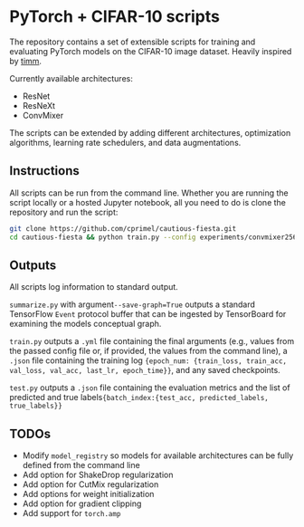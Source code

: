 # PyTorch + CIFAR-10 scripts

The repository contains a set of extensible scripts for training and evaluating PyTorch models on the CIFAR-10 image
dataset. Heavily inspired by [timm](https://github.com/rwightman/pytorch-image-models).

Currently available architectures:

* ResNet
* ResNeXt
* ConvMixer

The scripts can be extended by adding different architectures, optimization algorithms, learning rate schedulers, and
data augmentations.

## Instructions

All scripts can be run from the command line. Whether you are running the script locally or a hosted Jupyter notebook,
all you need to do is clone the repository and run the script:

```bash
git clone https://github.com/cprimel/cautious-fiesta.git
cd cautious-fiesta && python train.py --config experiments/convmixer256_8_default.yml --batch-size=512
```

## Outputs

All scripts log information to standard output.

`summarize.py` with argument`--save-graph=True` outputs a standard TensorFlow `Event` protocol buffer that can be
ingested by TensorBoard for examining the models conceptual graph.

`train.py` outputs a `.yml` file containing the final arguments (e.g., values from the passed config file or, if
provided, the values from the command line), a `.json` file containing the training
log `{epoch_num: {train_loss, train_acc, val_loss, val_acc, last_lr, epoch_time}}`, and any saved checkpoints.

`test.py` outputs a `.json` file containing the evaluation metrics and the list of predicted and true
labels`{batch_index:{test_acc, predicted_labels, true_labels}}`

## TODOs

* Modify `model_registry` so models for available architectures can be fully defined from the command line
* Add option for ShakeDrop regularization
* Add option for CutMix regularization
* Add options for weight initialization
* Add option for gradient clipping
* Add support for `torch.amp`
